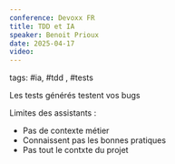 ```yaml
---
conference: Devoxx FR
title: TDD et IA
speaker: Benoit Prioux
date: 2025-04-17
video:
---
```

tags: #ia, #tdd , #tests 

Les tests générés testent vos bugs

Limites des assistants :
- Pas de contexte métier
- Connaissent pas les bonnes pratiques
- Pas tout le contxte du projet





